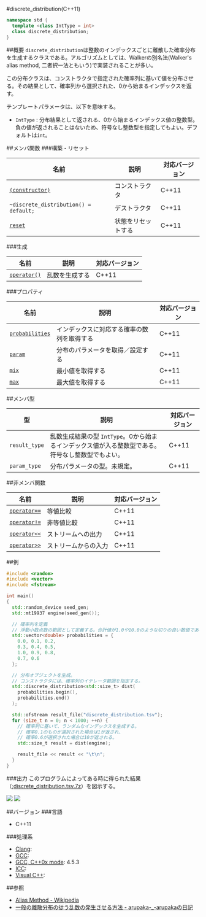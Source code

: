 #discrete_distribution(C++11)
```cpp
namespace std {
  template <class IntType = int>
  class discrete_distribution;
}
```

##概要
`discrete_distribution`は整数のインデックスごとに離散した確率分布を生成するクラスである。アルゴリズムとしては、Walkerの別名法(Walker's alias method, 二者択一法ともいう)で実装されることが多い。

この分布クラスは、コンストラクタで指定された確率列に基いて値を分布させる。その結果として、確率列から選択された、0から始まるインデックスを返す。

テンプレートパラメータは、以下を意味する。

* `IntType` : 分布結果として返される、0から始まるインデックス値の整数型。負の値が返されることはないため、符号なし整数型を指定してもよい。デフォルトは`int`。


##メンバ関数
###構築・リセット

| 名前 | 説明 | 対応バージョン |
|----------------------------------------------------------------------|------------------------------|-------|
| [`(constructor)`](./discrete_distribution/discrete_distribution.md)  | コンストラクタ               | C++11 |
| `~discrete_distribution() = default;`                                | デストラクタ                 | C++11 |
| [`reset`](./discrete_distribution/reset.md)                          | 状態をリセットする           | C++11 |


###生成

| 名前 | 説明 | 対応バージョン |
|----------------------------------------------------|----------------|-------|
| [`operator()`](./discrete_distribution/op_call.md) | 乱数を生成する | C++11 |


###プロパティ

| 名前 | 説明 | 対応バージョン |
|-------------------------------------------------------------|--------------------------------------------|-------|
| [`probabilities`](./discrete_distribution/probabilities.md) | インデックスに対応する確率の数列を取得する | C++11 |
| [`param`](./discrete_distribution/param.md)                 | 分布のパラメータを取得／設定する           | C++11 |
| [`mix`](./discrete_distribution/min.md)                     | 最小値を取得する                           | C++11 |
| [`max`](./discrete_distribution/max.md)                     | 最大値を取得する                           | C++11 |


##メンバ型

| 型 | 説明 | 対応バージョン |
|---------------|-------------------|-------|
| `result_type` | 乱数生成結果の型 `IntType`。0から始まるインデックス値が入る整数型である。符号なし整数型でもよい。 | C++11 |
| `param_type`  | 分布パラメータの型。未規定。 | C++11 |


##非メンバ関数

| 名前 | 説明 | 対応バージョン |
|---------------------------------------------------------|----------------------|-------|
| [`operator==`](./discrete_distribution/op_equal.md)     | 等値比較             | C++11 |
| [`operator!=`](./discrete_distribution/op_not_equal.md) | 非等値比較           | C++11 |
| [`operator<<`](./discrete_distribution/op_ostream.md)   | ストリームへの出力   | C++11 |
| [`operator>>`](./discrete_distribution/op_istream.md)   | ストリームからの入力 | C++11 |


##例
```cpp
#include <random>
#include <vector>
#include <fstream>

int main()
{
  std::random_device seed_gen;
  std::mt19937 engine(seed_gen());

  // 確率列を定義
  // 浮動小数点数の範囲として定義する。合計値が1.0や10.0のような切りの良い数値である必要はない。
  std::vector<double> probabilities = {
    0.0, 0.1, 0.2,
    0.3, 0.4, 0.5,
    1.0, 0.9, 0.8,
    0.7, 0.6
  };

  // 分布オブジェクトを生成。
  // コンストラクタには、確率列のイテレータ範囲を指定する。
  std::discrete_distribution<std::size_t> dist(
    probabilities.begin(),
    probabilities.end()
  );

  std::ofstream result_file("discrete_distribution.tsv");
  for (size_t n = 0; n < 1000; ++n) {
    // 確率列に基いて、ランダムなインデックスを生成する。
    // 確率0.1のものが選択された場合は1が返され、
    // 確率0.6が選択された場合は10が返される。
    std::size_t result = dist(engine);

    result_file << result << "\t\n";
  }
}
```


###出力
このプログラムによってある時に得られた結果（;[discrete_distribution.tsv.7z](https://github.com/cpprefjp/image/raw/master/reference/random/discrete_distribution/discrete_distribution.tsv.7z)）を図示する。

![](https://github.com/cpprefjp/image/raw/master/reference/random/discrete_distribution/discrete_distribution.png) 
![](https://github.com/cpprefjp/image/raw/master/reference/random/discrete_distribution/discrete_distribution-hist.png)


##バージョン
###言語
- C++11

###処理系
- [Clang](/implementation#clang.md): 
- [GCC](/implementation#gcc.md): 
- [GCC, C++0x mode](/implementation#gcc.md): 4.5.3
- [ICC](/implementation#icc.md): 
- [Visual C++](/implementation#visual_cpp.md): 


##参照
- [Alias Method - Wikipedia](http://en.wikipedia.org/wiki/Alias_method)
- [一般の離散分布の従う乱数の発生させる方法 - arupaka-_-arupakaの日記](http://d.hatena.ne.jp/arupaka-_-arupaka/20100508/1273319666)


